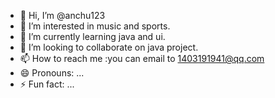 - 👋 Hi, I’m @anchu123
- 👀 I’m interested in music and sports.
- 🌱 I’m currently learning java and ui.
- 💞️ I’m looking to collaborate on java project.
- 📫 How to reach me :you can email to 1403191941@qq.com
- 😄 Pronouns: ...
- ⚡ Fun fact: ...

<!---
anchu123/anchu123 is a ✨ special ✨ repository because its `README.md` (this file) appears on your GitHub profile.
You can click the Preview link to take a look at your changes.
--->
